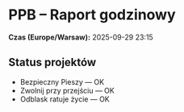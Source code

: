 # PPB – Raport godzinowy
**Czas (Europe/Warsaw):** 2025-09-29 23:15

## Status projektów
- Bezpieczny Pieszy — OK
- Zwolnij przy przejściu — OK
- Odblask ratuje życie — OK

